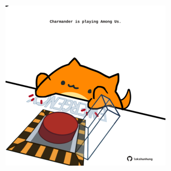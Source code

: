 <!-- built at 07/12/2021, 23:02:30 UTC -->
<p align="center">
  <img width="500" height="500" src="./ReadmeImage.svg">
</p>
